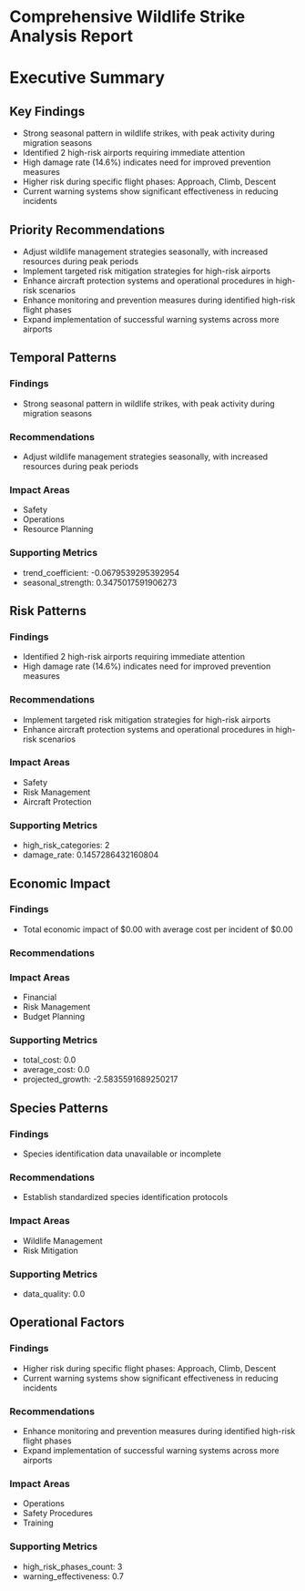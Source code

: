 # Comprehensive Wildlife Strike Analysis Report

# Executive Summary

## Key Findings

- Strong seasonal pattern in wildlife strikes, with peak activity during migration seasons
- Identified 2 high-risk airports requiring immediate attention
- High damage rate (14.6%) indicates need for improved prevention measures
- Higher risk during specific flight phases: Approach, Climb, Descent
- Current warning systems show significant effectiveness in reducing incidents

## Priority Recommendations

- Adjust wildlife management strategies seasonally, with increased resources during peak periods
- Implement targeted risk mitigation strategies for high-risk airports
- Enhance aircraft protection systems and operational procedures in high-risk scenarios
- Enhance monitoring and prevention measures during identified high-risk flight phases
- Expand implementation of successful warning systems across more airports

## Temporal Patterns

### Findings
- Strong seasonal pattern in wildlife strikes, with peak activity during migration seasons

### Recommendations
- Adjust wildlife management strategies seasonally, with increased resources during peak periods

### Impact Areas
- Safety
- Operations
- Resource Planning

### Supporting Metrics
- trend_coefficient: -0.0679539295392954
- seasonal_strength: 0.3475017591906273

## Risk Patterns

### Findings
- Identified 2 high-risk airports requiring immediate attention
- High damage rate (14.6%) indicates need for improved prevention measures

### Recommendations
- Implement targeted risk mitigation strategies for high-risk airports
- Enhance aircraft protection systems and operational procedures in high-risk scenarios

### Impact Areas
- Safety
- Risk Management
- Aircraft Protection

### Supporting Metrics
- high_risk_categories: 2
- damage_rate: 0.1457286432160804

## Economic Impact

### Findings
- Total economic impact of $0.00 with average cost per incident of $0.00

### Recommendations

### Impact Areas
- Financial
- Risk Management
- Budget Planning

### Supporting Metrics
- total_cost: 0.0
- average_cost: 0.0
- projected_growth: -2.5835591689250217

## Species Patterns

### Findings
- Species identification data unavailable or incomplete

### Recommendations
- Establish standardized species identification protocols

### Impact Areas
- Wildlife Management
- Risk Mitigation

### Supporting Metrics
- data_quality: 0.0

## Operational Factors

### Findings
- Higher risk during specific flight phases: Approach, Climb, Descent
- Current warning systems show significant effectiveness in reducing incidents

### Recommendations
- Enhance monitoring and prevention measures during identified high-risk flight phases
- Expand implementation of successful warning systems across more airports

### Impact Areas
- Operations
- Safety Procedures
- Training

### Supporting Metrics
- high_risk_phases_count: 3
- warning_effectiveness: 0.7